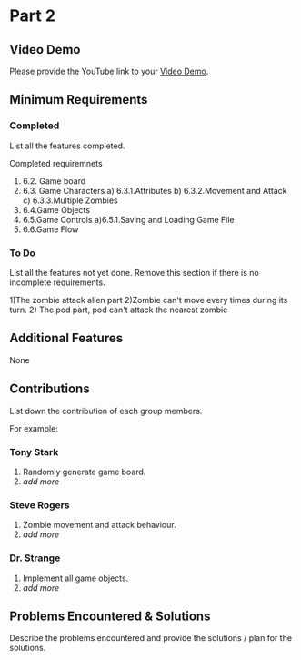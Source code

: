 # Part 2

## Video Demo

Please provide the YouTube link to your [Video Demo](https://youtube.com).

## Minimum Requirements

### Completed

List all the features completed.

Completed requiremnets
1) 6.2. Game board
2) 6.3. Game Characters
    a) 6.3.1.Attributes
    b) 6.3.2.Movement and Attack
    c) 6.3.3.Multiple Zombies
2) 6.4.Game Objects
3) 6.5.Game Controls
    a)6.5.1.Saving and Loading Game File
4) 6.6.Game Flow
### To Do

List all the features not yet done. Remove this section if there is no incomplete requirements.

1)The zombie attack alien part
2)Zombie can't move every times during its turn.
2) The pod part, pod can't attack the nearest zombie
## Additional Features

None

## Contributions

List down the contribution of each group members.

For example:

### Tony Stark

1. Randomly generate game board.
2. *add more*

### Steve Rogers

1. Zombie movement and attack behaviour.
2. *add more*

### Dr. Strange

1. Implement all game objects.
2. *add more*

## Problems Encountered & Solutions

Describe the problems encountered and provide the solutions / plan for the solutions.
